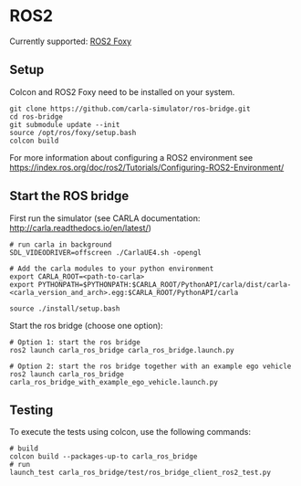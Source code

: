 # ROS2

Currently supported: [ROS2 Foxy](https://index.ros.org/doc/ros2/Releases/Release-Foxy-Fitzroy/)

## Setup

Colcon and ROS2 Foxy need to be installed on your system.

    git clone https://github.com/carla-simulator/ros-bridge.git
    cd ros-bridge
    git submodule update --init
    source /opt/ros/foxy/setup.bash
    colcon build

For more information about configuring a ROS2 environment see
<https://index.ros.org/doc/ros2/Tutorials/Configuring-ROS2-Environment/>

## Start the ROS bridge

First run the simulator (see CARLA documentation: <http://carla.readthedocs.io/en/latest/>)

    # run carla in background
    SDL_VIDEODRIVER=offscreen ./CarlaUE4.sh -opengl

    # Add the carla modules to your python environment
    export CARLA_ROOT=<path-to-carla>
    export PYTHONPATH=$PYTHONPATH:$CARLA_ROOT/PythonAPI/carla/dist/carla-<carla_version_and_arch>.egg:$CARLA_ROOT/PythonAPI/carla

    source ./install/setup.bash

Start the ros bridge (choose one option):

    # Option 1: start the ros bridge
    ros2 launch carla_ros_bridge carla_ros_bridge.launch.py

    # Option 2: start the ros bridge together with an example ego vehicle
    ros2 launch carla_ros_bridge carla_ros_bridge_with_example_ego_vehicle.launch.py

## Testing

To execute the tests using colcon, use the following commands:

    # build
    colcon build --packages-up-to carla_ros_bridge
    # run
    launch_test carla_ros_bridge/test/ros_bridge_client_ros2_test.py
